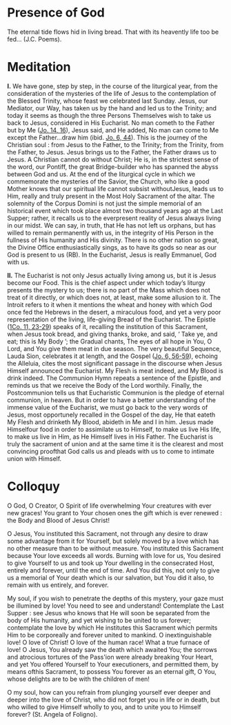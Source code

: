 # Presence of God

The eternal tide flows hid in living bread. That with its heavently life too be fed... (J.C. Poems).

# Meditation

**I.** We have gone, step by step, in the course of the liturgical year, from the consideration of the mysteries of the life of Jesus to the contemplation of the Blessed Trinity, whose feast we celebrated last Sunday. Jesus, our Mediator, our Way, has taken us by the hand and led us to the Trinity; and today it seems as though the three Persons Themselves wish to take us back to Jesus, considered in His Eucharist. No man cometh to the Father but by Me ([Jo. 14, 16](https://vulgata.online/bible/Jo.14?ed=DR2&vfn=DR2.Jo.14.16:vs)), Jesus said, and He added, No man can come to Me except the Father...draw him (ibid. [Jo. 6, 44](https://vulgata.online/bible/Jo.6?ed=DR2&vfn=DR2.Jo.6.44:vs)). This is the journey of the Christian soul : from Jesus to the Father, to the Trinity; from the Trinity, from the Father, to Jesus. Jesus brings us to the Father, the Father draws us to Jesus. A Christian cannot do without Christ; He is, in the strictest sense of the word, our Pontiff, the great Bridge-builder who has spanned the abyss between God and us. At the end of the liturgical cycle in which we commemorate the mysteries of the Savior, the Church, who like a good Mother knows that our spiritual life cannot subsist withoutJesus, leads us to Him, really and truly present in the Most Holy Sacrament of the altar. The solemnity of the Corpus Domini is not just the simple memorial of an historical event which took place almost two thousand years ago at the Last Supper; rather, it recalls us to the everpresent reality of Jesus always living in our midst. We can say, in truth, that He has not left us orphans, but has willed to remain permanently with us, in the integrity of His Person in the fullness of His humanity and His divinity. There is no other nation so great, the Divine Office enthusiastically sings, as to have its gods so near as our God is present to us (RB). In the Eucharist, Jesus is really Emmanuel, God with us.

**II.** The Eucharist is not only Jesus actually living among us, but it is Jesus become our Food. This is the chief aspect under which today’s liturgy presents the mystery to us; there is no part of the Mass which does not treat of it directly, or which does not, at least, make some allusion to it. The Introit refers to it when it mentions the wheat and honey with which God once fed the Hebrews in the desert, a miraculous food, and yet a very poor representation of the living, life-giving Bread of the Eucharist. The Epistle ([1Co. 11, 23-29](https://vulgata.online/bible/1Co.11?ed=DR2&vfn=DR2.1Co.11.23-29:vs)) speaks of it, recalling the institution of this Sacrament, when Jesus took bread, and giving thanks, broke, and said, ‘ Take ye, and eat; this is My Body ’; the Gradual chants, The eyes of all hope in You, O Lord, and You give them meat in due season. The very beautiful Sequence, Lauda Sion, celebrates it at length, and the Gospel ([Jo. 6, 56-59](https://vulgata.online/bible/Jo.6?ed=DR2&vfn=DR2.Jo.6.56-59:vs)), echoing the Alleluia, cites the most significant passage in the discourse when Jesus Himself announced the Eucharist. My Flesh is meat indeed, and My Blood is drink indeed. The Communion Hymn repeats a sentence of the Epistle, and reminds us that we receive the Body of the Lord worthily. Finally, the Postcommunion tells us that Eucharistic Communion is the pledge of eternal communion, in heaven. But in order to have a better understanding of the immense value of the Eucharist, we must go back to the very words of Jesus, most opportunely recalled in the Gospel of the day, He that eateth My Flesh and drinketh My Blood, abideth in Me and I in him. Jesus made Himselfour food in order to assimilate us to Himself, to make us live His life, to make us live in Him, as He Himself lives in His Father. The Eucharist is truly the sacrament of union and at the same time it is the clearest and most convincing proofthat God calls us and pleads with us to come to intimate union with Himself.

# Colloquy

O God, O Creator, O Spirit of life overwhelming Your creatures with ever new graces! You grant to Your chosen ones the gift which is ever renewed : the Body and Blood of Jesus Christ!

O Jesus, You instituted this Sacrament, not through any desire to draw some advantage from it for Yourself, but solely moved by a love which has no other measure than to be without measure. You instituted this Sacrament because Your love exceeds all words. Burning with love for us, You desired to give Yourself to us and took up Your dwelling in the consecrated Host, entirely and forever, until the end of time. And You did this, not only to give us a memorial of Your death which is our salvation, but You did it also, to remain with us entirely, and forever.

My soul, if you wish to penetrate the depths of this mystery, your gaze must be illumined by love! You need to see and understand! Contemplate the Last Supper : see Jesus who knows that He will soon be separated from the body of His humanity, and yet wishing to be united to us forever; contemplate the love by which He institutes this Sacrament which permits Him to be corporeally and forever united to mankind. O inextinguishable love! O love of Christ! O love of the human race! What a true furnace of love! O Jesus, You already saw the death which awaited You; the sorrows and atrocious tortures of the Pass'ion were already breaking Your Heart, and yet You offered Yourself to Your executioners, and permitted them, by means ofthis Sacrament, to possess You forever as an eternal gift, O You, whose delights are to be with the children of men!

O my soul, how can you refrain from plunging yourself ever deeper and deeper into the love of Christ, who did not forget you in life or in death, but who willed to give Himself wholly to you, and to unite you to Himself forever? (St. Angela of Foligno).
